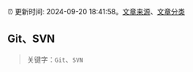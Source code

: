 :alarm_clock: 更新时间: 2024-09-20 18:41:58。[文章来源](/README.md)、[文章分类](/TAGS.md)

## Git、SVN


> 关键字：`Git`、`SVN`



